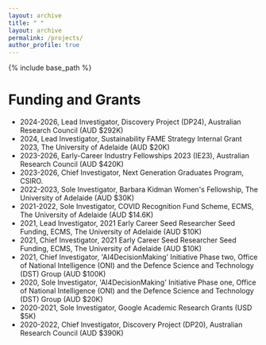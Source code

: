 ```yaml
---
layout: archive
title: " "
layout: archive
permalink: /projects/
author_profile: true
---
```


{% include base_path %}

# Funding and Grants

* 2024-2026, Lead Investigator, Discovery Project (DP24),  Australian Research Council (AUD $292K)
* 2024, Lead Investigator, Sustainability FAME Strategy Internal Grant 2023, The University of Adelaide (AUD $20K)
* 2023-2026, Early-Career Industry Fellowships 2023 (IE23), Australian Research Council (AUD $420K)
* 2023-2026, Chief Investigator, Next Generation Graduates Program, CSIRO.
* 2022-2023, Sole Investigator, Barbara Kidman Women's Fellowship, The University of Adelaide (AUD $30K)
* 2021-2022, Sole Investigator, COVID Recognition Fund Scheme, ECMS, The University of Adelaide (AUD $14.6K)
* 2021, Lead Investigator, 2021 Early Career Seed Researcher Seed Funding, ECMS, The University of Adelaide (AUD $10K)
* 2021, Chief Investigator, 2021 Early Career Seed Researcher Seed Funding, ECMS, The University of Adelaide (AUD $10K)
* 2021, Chief Investigator, 'AI4DecisionMaking' Initiative Phase two, Office of National Intelligence (ONI) and the Defence Science and Technology (DST) Group (AUD $100K) <!--With A/Prof. Markus Wagner, Dr. Chetan Arora, Dr. Menasha Thilakaratne, Dr Thushari Atapattu and Dr. Christoph Treude,--> 
* 2020, Sole Investigator, 'AI4DecisionMaking' Initiative Phase one, Office of National Intelligence (ONI) and the Defence Science and Technology (DST) Group (AUD $20K)
* 2020-2021, Sole Investigator, Google Academic Research Grants (USD $5K)
* 2020-2022, Chief Investigator, Discovery Project (DP20), Australian Research Council (AUD $390K) <!--With Prof. Michael Sheng (Lead CI), Prof Jian Yang and Prof. Schahram Dustdar.--> 
